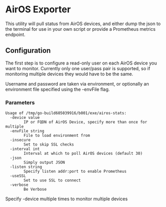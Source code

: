 # AirOS Exporter

This utility will pull status from AirOS devices, and either dump the json to the terminal
for use in your own script or provide a Prometheus metrics endpoint.

## Configuration

The first step is to configure a read-only user on each AirOS device you want to monitor.
Currently only one user/pass pair is supported, so if monitoring multiple devices they would have to be the same.

Username and password are taken via environment, or optionally an environment file specified
using the -envFile flag.

### Parameters

```
Usage of /tmp/go-build605039916/b001/exe/airos-stats:
  -device value
    	IP or FQDN of AirOS Device, specify more than once for multiple
  -envFile string
    	File to load environment from
  -insecure
    	Set to skip SSL checks
  -interval int
    	Interval at which to poll AirOS devices (default 30)
  -json
    	Simply output JSON
  -listen string
    	Specify listen addr:port to enable Prometheus
  -useSSL
    	Set to use SSL to connect
  -verbose
    	Be Verbose
```

Specify -device multiple times to monitor multiple devices
